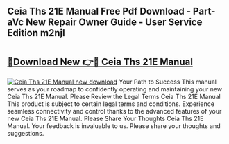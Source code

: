 ## Ceia Ths 21E Manual Free Pdf Download - Part-aVc New Repair Owner Guide - User Service Edition m2njl

# <h2><a href="http://bc39214.oget.top/?id=Ceia+Ths+21E+Manual">🔗Download New 👉🔴 Ceia Ths 21E Manual</a></h2>

[![Ceia Ths 21E Manual new download](https://i.imgur.com/5g1atiW.png)](http://bc39214.oget.top/?id=Ceia+Ths+21E+Manual)
Your Path to Success This manual serves as your roadmap to confidently operating and maintaining your new Ceia Ths 21E Manual. Please Review the Legal Terms Ceia Ths 21E Manual This product is subject to certain legal terms and conditions. Experience seamless connectivity and control thanks to the advanced features of your new Ceia Ths 21E Manual. Please Share Your Thoughts Ceia Ths 21E Manual. Your feedback is invaluable to us. Please share your thoughts and suggestions.
